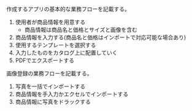 作成するアプリの基本的な業務フローを記載する。

1. 使用者が商品情報を用意する
     * 商品情報は商品名と価格とサイズと画像を含む
2. 商品情報を入力する(商品名と価格はインポートで対応可能な場合あり)
3. 使用するテンプレートを選択する
4. 入力したものをカタログ上に配置していく
5. PDFでエクスポートする



画像登録の業務フローを記載する。

1. 写真を一括でインポートする
2. 商品情報を手入力かエクセルでインポートする
3. 商品情報に写真をドラックする
   